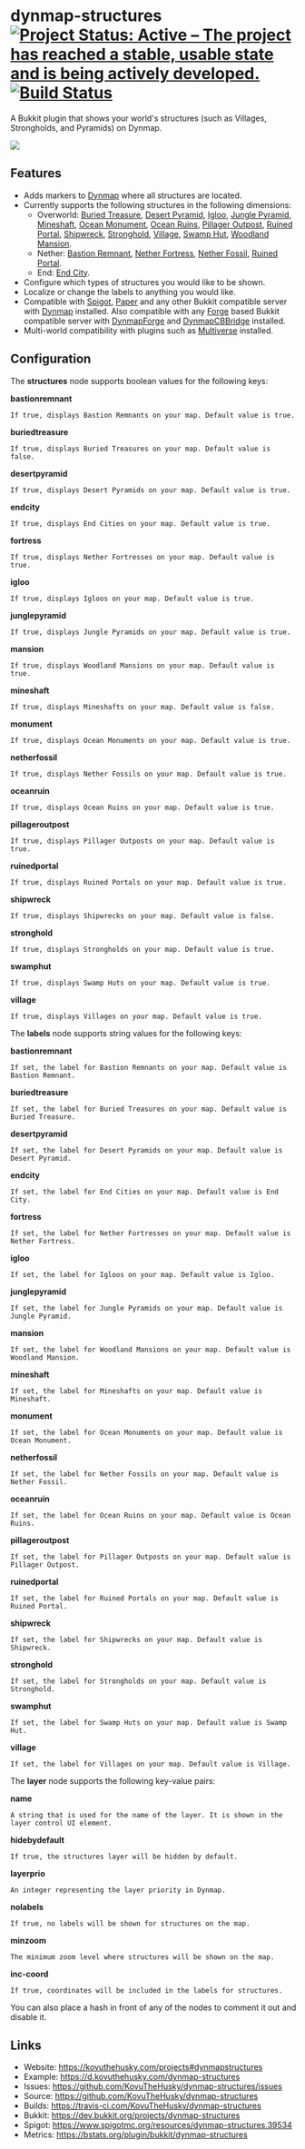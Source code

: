 # dynmap-structures [![Project Status: Active – The project has reached a stable, usable state and is being actively developed.](https://www.repostatus.org/badges/latest/active.svg)](https://www.repostatus.org/#active) [![Build Status](https://travis-ci.com/KovuTheHusky/dynmap-structures.svg?branch=master)](https://travis-ci.com/KovuTheHusky/dynmap-structures)

A Bukkit plugin that shows your world's structures (such as Villages, Strongholds, and Pyramids) on Dynmap.

[![](preview.png)](https://d.kovuthehusky.com/dynmap-structures)

## Features

* Adds markers to [Dynmap](https://dev.bukkit.org/projects/dynmap) where all structures are located.
* Currently supports the following structures in the following dimensions:
    * Overworld: [Buried Treasure](https://minecraft.gamepedia.com/Buried_Treasure), [Desert Pyramid](https://minecraft.gamepedia.com/Desert_pyramid), [Igloo](https://minecraft.gamepedia.com/Igloo), [Jungle Pyramid](https://minecraft.gamepedia.com/Jungle_pyramid), [Mineshaft](https://minecraft.gamepedia.com/Mineshaft), [Ocean Monument](https://minecraft.gamepedia.com/Ocean_Monument), [Ocean Ruins](https://minecraft.gamepedia.com/Ocean_Ruins), [Pillager Outpost](https://minecraft.gamepedia.com/Pillager_Outpost), [Ruined Portal](https://minecraft.gamepedia.com/Ruined_Portal), [Shipwreck](https://minecraft.gamepedia.com/Shipwreck), [Stronghold](https://minecraft.gamepedia.com/Stronghold), [Village](https://minecraft.gamepedia.com/Village), [Swamp Hut](https://minecraft.gamepedia.com/Swamp_hut), [Woodland Mansion](https://minecraft.gamepedia.com/Woodland_Mansion).
    * Nether: [Bastion Remnant](https://minecraft.gamepedia.com/Bastion_Remnant), [Nether Fortress](https://minecraft.gamepedia.com/Nether_Fortress), [Nether Fossil](https://minecraft.gamepedia.com/Nether_Fossil), [Ruined Portal](https://minecraft.gamepedia.com/Ruined_Portal).
    * End: [End City](https://minecraft.gamepedia.com/End_City).
* Configure which types of structures you would like to be shown.
* Localize or change the labels to anything you would like.
* Compatible with [Spigot](https://www.spigotmc.org), [Paper](https://papermc.io) and any other Bukkit compatible server with [Dynmap](https://dev.bukkit.org/projects/dynmap) installed. Also compatible with any [Forge](https://www.minecraftforge.net) based Bukkit compatible server with [DynmapForge](https://minecraft.curseforge.com/projects/dynmapforge) and [DynmapCBBridge](https://minecraft.curseforge.com/projects/dynmapcbbridge) installed.
* Multi-world compatibility with plugins such as [Multiverse](https://dev.bukkit.org/projects/multiverse-core) installed.

## Configuration

The **structures** node supports boolean values for the following keys:

**bastionremnant**

    If true, displays Bastion Remnants on your map. Default value is true.

**buriedtreasure**

    If true, displays Buried Treasures on your map. Default value is false.

**desertpyramid**

    If true, displays Desert Pyramids on your map. Default value is true.

**endcity**

    If true, displays End Cities on your map. Default value is true.

**fortress**

    If true, displays Nether Fortresses on your map. Default value is true.

**igloo**

    If true, displays Igloos on your map. Default value is true.

**junglepyramid**

    If true, displays Jungle Pyramids on your map. Default value is true.

**mansion**

    If true, displays Woodland Mansions on your map. Default value is true.

**mineshaft**

    If true, displays Mineshafts on your map. Default value is false.

**monument**

    If true, displays Ocean Monuments on your map. Default value is true.

**netherfossil**

    If true, displays Nether Fossils on your map. Default value is true.

**oceanruin**

    If true, displays Ocean Ruins on your map. Default value is true.

**pillageroutpost**

    If true, displays Pillager Outposts on your map. Default value is true.

**ruinedportal**

    If true, displays Ruined Portals on your map. Default value is true.

**shipwreck**

    If true, displays Shipwrecks on your map. Default value is false.

**stronghold**

    If true, displays Strongholds on your map. Default value is true.

**swamphut**

    If true, displays Swamp Huts on your map. Default value is true.

**village**

    If true, displays Villages on your map. Default value is true.

The **labels** node supports string values for the following keys:

**bastionremnant**

    If set, the label for Bastion Remnants on your map. Default value is Bastion Remnant.

**buriedtreasure**

    If set, the label for Buried Treasures on your map. Default value is Buried Treasure.

**desertpyramid**

    If set, the label for Desert Pyramids on your map. Default value is Desert Pyramid.

**endcity**

    If set, the label for End Cities on your map. Default value is End City.

**fortress**

    If set, the label for Nether Fortresses on your map. Default value is Nether Fortress.

**igloo**

    If set, the label for Igloos on your map. Default value is Igloo.

**junglepyramid**

    If set, the label for Jungle Pyramids on your map. Default value is Jungle Pyramid.

**mansion**

    If set, the label for Woodland Mansions on your map. Default value is Woodland Mansion.

**mineshaft**

    If set, the label for Mineshafts on your map. Default value is Mineshaft.

**monument**

    If set, the label for Ocean Monuments on your map. Default value is Ocean Monument.

**netherfossil**

    If set, the label for Nether Fossils on your map. Default value is Nether Fossil.

**oceanruin**

    If set, the label for Ocean Ruins on your map. Default value is Ocean Ruins.

**pillageroutpost**

    If set, the label for Pillager Outposts on your map. Default value is Pillager Outpost.

**ruinedportal**

    If set, the label for Ruined Portals on your map. Default value is Ruined Portal.

**shipwreck**

    If set, the label for Shipwrecks on your map. Default value is Shipwreck.

**stronghold**

    If set, the label for Strongholds on your map. Default value is Stronghold.

**swamphut**

    If set, the label for Swamp Huts on your map. Default value is Swamp Hut.

**village**

    If set, the label for Villages on your map. Default value is Village.

The **layer** node supports the following key-value pairs:

**name**

    A string that is used for the name of the layer. It is shown in the layer control UI element.

**hidebydefault**

    If true, the structures layer will be hidden by default.

**layerprio**

    An integer representing the layer priority in Dynmap.

**nolabels**

    If true, no labels will be shown for structures on the map.

**minzoom**

    The minimum zoom level where structures will be shown on the map.

**inc-coord**

    If true, coordinates will be included in the labels for structures.

You can also place a hash in front of any of the nodes to comment it out and disable it.

## Links

* Website: <https://kovuthehusky.com/projects#dynmapstructures>
* Example: <https://d.kovuthehusky.com/dynmap-structures>
* Issues: <https://github.com/KovuTheHusky/dynmap-structures/issues>
* Source: <https://github.com/KovuTheHusky/dynmap-structures>
* Builds: <https://travis-ci.com/KovuTheHusky/dynmap-structures>
* Bukkit: <https://dev.bukkit.org/projects/dynmap-structures>
* Spigot: <https://www.spigotmc.org/resources/dynmap-structures.39534>
* Metrics: <https://bstats.org/plugin/bukkit/dynmap-structures>
